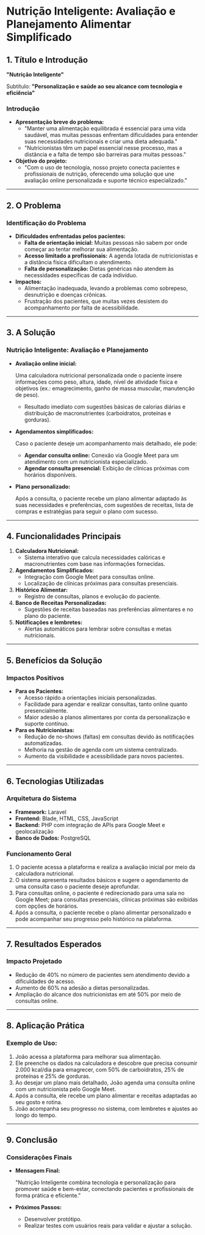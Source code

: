 # **Nutrição Inteligente: Avaliação e Planejamento Alimentar Simplificado**

## **1. Título e Introdução**
**"Nutrição Inteligente"**

Subtítulo: **"Personalização e saúde ao seu alcance com tecnologia e eficiência"**

### **Introdução**

- **Apresentação breve do problema:**
    - "Manter uma alimentação equilibrada é essencial para uma vida saudável, mas muitas pessoas enfrentam dificuldades para entender suas necessidades nutricionais e criar uma dieta adequada."
    - "Nutricionistas têm um papel essencial nesse processo, mas a distância e a falta de tempo são barreiras para muitas pessoas."
- **Objetivo do projeto:**
    - "Com o uso de tecnologia, nosso projeto conecta pacientes e profissionais de nutrição, oferecendo uma solução que une avaliação online personalizada e suporte técnico especializado."

---

## **2. O Problema**

### **Identificação do Problema**

- **Dificuldades enfrentadas pelos pacientes:**
    - **Falta de orientação inicial:** Muitas pessoas não sabem por onde começar ao tentar melhorar sua alimentação.
    - **Acesso limitado a profissionais:** A agenda lotada de nutricionistas e a distância física dificultam o atendimento.
    - **Falta de personalização:** Dietas genéricas não atendem às necessidades específicas de cada indivíduo.
- **Impactos:**
    - Alimentação inadequada, levando a problemas como sobrepeso, desnutrição e doenças crônicas.
    - Frustração dos pacientes, que muitas vezes desistem do acompanhamento por falta de acessibilidade.

---

## **3. A Solução**

### **Nutrição Inteligente: Avaliação e Planejamento**

- **Avaliação online inicial:**
    
    Uma calculadora nutricional personalizada onde o paciente insere informações como peso, altura, idade, nível de atividade física e objetivos (ex.: emagrecimento, ganho de massa muscular, manutenção de peso).
    
    - Resultado imediato com sugestões básicas de calorias diárias e distribuição de macronutrientes (carboidratos, proteínas e gorduras).
- **Agendamentos simplificados:**
    
    Caso o paciente deseje um acompanhamento mais detalhado, ele pode:
    
    - **Agendar consulta online:** Conexão via Google Meet para um atendimento com um nutricionista especializado.
    - **Agendar consulta presencial:** Exibição de clínicas próximas com horários disponíveis.
- **Plano personalizado:**
    
    Após a consulta, o paciente recebe um plano alimentar adaptado às suas necessidades e preferências, com sugestões de receitas, lista de compras e estratégias para seguir o plano com sucesso.
    

---

## **4. Funcionalidades Principais**

1. **Calculadora Nutricional:**
    - Sistema interativo que calcula necessidades calóricas e macronutrientes com base nas informações fornecidas.
2. **Agendamentos Simplificados:**
    - Integração com Google Meet para consultas online.
    - Localização de clínicas próximas para consultas presenciais.
3. **Histórico Alimentar:**
    - Registro de consultas, planos e evolução do paciente.
4. **Banco de Receitas Personalizadas:**
    - Sugestões de receitas baseadas nas preferências alimentares e no plano do paciente.
5. **Notificações e lembretes:**
    - Alertas automáticos para lembrar sobre consultas e metas nutricionais.

---

## **5. Benefícios da Solução**

### **Impactos Positivos**

- **Para os Pacientes:**
    - Acesso rápido a orientações iniciais personalizadas.
    - Facilidade para agendar e realizar consultas, tanto online quanto presencialmente.
    - Maior adesão a planos alimentares por conta da personalização e suporte contínuo.
- **Para os Nutricionistas:**
    - Redução de no-shows (faltas) em consultas devido às notificações automatizadas.
    - Melhoria na gestão de agenda com um sistema centralizado.
    - Aumento da visibilidade e acessibilidade para novos pacientes.

---

## **6. Tecnologias Utilizadas**

### **Arquitetura do Sistema**

- **Framework:** Laravel
- **Frontend:** Blade, HTML, CSS, JavaScript
- **Backend:** PHP com integração de APIs para Google Meet e geolocalização
- **Banco de Dados:** PostgreSQL

### **Funcionamento Geral**

1. O paciente acessa a plataforma e realiza a avaliação inicial por meio da calculadora nutricional.
2. O sistema apresenta resultados básicos e sugere o agendamento de uma consulta caso o paciente deseje aprofundar.
3. Para consultas online, o paciente é redirecionado para uma sala no Google Meet; para consultas presenciais, clínicas próximas são exibidas com opções de horários.
4. Após a consulta, o paciente recebe o plano alimentar personalizado e pode acompanhar seu progresso pelo histórico na plataforma.

---

## **7. Resultados Esperados**

### **Impacto Projetado**

- Redução de 40% no número de pacientes sem atendimento devido a dificuldades de acesso.
- Aumento de 60% na adesão a dietas personalizadas.
- Ampliação do alcance dos nutricionistas em até 50% por meio de consultas online.

---

## **8. Aplicação Prática**

### **Exemplo de Uso:**

1. João acessa a plataforma para melhorar sua alimentação.
2. Ele preenche os dados na calculadora e descobre que precisa consumir 2.000 kcal/dia para emagrecer, com 50% de carboidratos, 25% de proteínas e 25% de gorduras.
3. Ao desejar um plano mais detalhado, João agenda uma consulta online com um nutricionista pelo Google Meet.
4. Após a consulta, ele recebe um plano alimentar e receitas adaptadas ao seu gosto e rotina.
5. João acompanha seu progresso no sistema, com lembretes e ajustes ao longo do tempo.

---

## **9. Conclusão**

### **Considerações Finais**

- **Mensagem Final:**
    
    "Nutrição Inteligente combina tecnologia e personalização para promover saúde e bem-estar, conectando pacientes e profissionais de forma prática e eficiente."
    
- **Próximos Passos:**
    - Desenvolver protótipo.
    - Realizar testes com usuários reais para validar e ajustar a solução.


